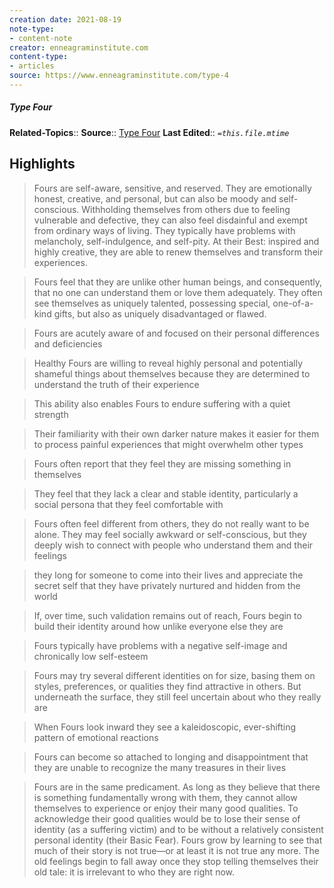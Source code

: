 ```yaml
---
creation date: 2021-08-19
note-type:
- content-note
creator: enneagraminstitute.com
content-type: 
- articles
source: https://www.enneagraminstitute.com/type-4
---
```

##### Type Four
**Related-Topics**:: 
**Source**:: [Type Four](https://www.enneagraminstitute.com/type-4)
**Last Edited**:: *`=this.file.mtime`*

## Highlights

> Fours are self-aware, sensitive, and reserved. They are emotionally honest, creative, and personal, but can also be moody and self-conscious. Withholding themselves from others due to feeling vulnerable and defective, they can also feel disdainful and exempt from ordinary ways of living. They typically have problems with melancholy, self-indulgence, and self-pity. At their Best: inspired and highly creative, they are able to renew themselves and transform their experiences.



> Fours feel that they are unlike other human beings, and consequently, that no one can understand them or love them adequately. They often see themselves as uniquely talented, possessing special, one-of-a-kind gifts, but also as uniquely disadvantaged or flawed.



> Fours are acutely aware of and focused on their personal differences and deficiencies



> Healthy Fours are willing to reveal highly personal and potentially shameful things about themselves because they are determined to understand the truth of their experience



> This ability also enables Fours to endure suffering with a quiet strength



> Their familiarity with their own darker nature makes it easier for them to process painful experiences that might overwhelm other types



> Fours often report that they feel they are missing something in themselves



> They feel that they lack a clear and stable identity, particularly a social persona that they feel comfortable with



> Fours often feel different from others, they do not really want to be alone. They may feel socially awkward or self-conscious, but they deeply wish to connect with people who understand them and their feelings



> they long for someone to come into their lives and appreciate the secret self that they have privately nurtured and hidden from the world



> If, over time, such validation remains out of reach, Fours begin to build their identity around how unlike everyone else they are



> Fours typically have problems with a negative self-image and chronically low self-esteem



> Fours may try several different identities on for size, basing them on styles, preferences, or qualities they find attractive in others. But underneath the surface, they still feel uncertain about who they really are



> When Fours look inward they see a kaleidoscopic, ever-shifting pattern of emotional reactions



> Fours can become so attached to longing and disappointment that they are unable to recognize the many treasures in their lives



> Fours are in the same predicament. As long as they believe that there is something fundamentally wrong with them, they cannot allow themselves to experience or enjoy their many good qualities. To acknowledge their good qualities would be to lose their sense of identity (as a suffering victim) and to be without a relatively consistent personal identity (their Basic Fear). Fours grow by learning to see that much of their story is not true—or at least it is not true any more. The old feelings begin to fall away once they stop telling themselves their old tale: it is irrelevant to who they are right now.


